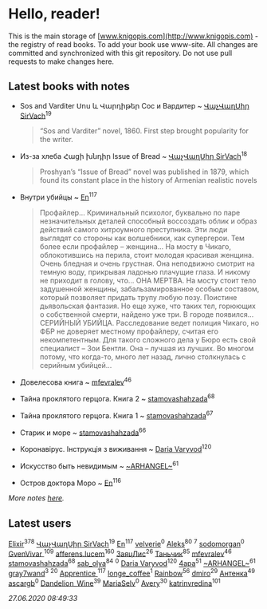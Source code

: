 # Hello, reader!
This is the main storage of [www.knigopis.com](http://www.knigopis.com) - the registry of read books.
To add your book use www-site. All changes are committed and synchronized with this git repository.
Do not use pull requests to make changes here.


## Latest books with notes
* Sos and Varditer Սոս և Վարդիթեր Сос и Вардитер ~ [ՎաչՎաղՍիր SirVach](users/113/1130000004300166-yandex)<sup>19</sup>
    > “Sos and Varditer” novel, 1860. First step brought popularity for the writer.

* Из-за хлеба Հացի խնդիր Issue of Bread ~ [ՎաչՎաղՍիր SirVach](users/113/1130000004300166-yandex)<sup>18</sup>
    > Proshyan’s “Issue of Bread” novel was published in 1879, which found its constant place in the history of Armenian realistic novels

* Внутри убийцы ~ [En](users/333/333646551-vkontakte)<sup>117</sup>
    > Профайлер… Криминальный психолог, буквально по паре незначительных деталей способный воссоздать облик и образ действий самого хитроумного преступника. Эти люди выглядят со стороны как волшебники, как супергерои. Тем более если профайлер – женщина…
    > На мосту в Чикаго, облокотившись на перила, стоит молодая красивая женщина. Очень бледная и очень грустная. Она неподвижно смотрит на темную воду, прикрывая ладонью плачущие глаза. И никому не приходит в голову, что…
    > ОНА МЕРТВА.
    > На мосту стоит тело задушенной женщины, забальзамированное особым составом, который позволяет придать трупу любую позу. Поистине дьявольская фантазия. Но еще хуже, что таких тел, горюющих о собственной смерти, найдено уже три. В городе появился…
    > СЕРИЙНЫЙ УБИЙЦА.
    > Расследование ведет полиция Чикаго, но ФБР не доверяет местному профайлеру, считая его некомпетентным. Для такого сложного дела у Бюро есть свой специалист – Зои Бентли. Она – лучшая из лучших. Во многом потому, что когда-то, много лет назад, лично столкнулась с серийным убийцей…

* Довелесова книга ~ [mfevralev](users/140/140966150-vkontakte)<sup>46</sup>

* Тайна проклятого герцога. Книга 2 ~ [stamovashahzada](users/310/310646815-vkontakte)<sup>68</sup>

* Тайна проклятого герцога. Книга 1 ~ [stamovashahzada](users/310/310646815-vkontakte)<sup>67</sup>

* Старик и море ~ [stamovashahzada](users/310/310646815-vkontakte)<sup>66</sup>

* Коронавірус. Інструкція з виживання ~ [Daria Varyvod](users/829/829893410524253-facebook)<sup>120</sup>

* Искусство быть невидимым ~ [~ARHANGEL~](users/642/64251996-vkontakte)<sup>61</sup>

* Остров доктора Моро ~ [En](users/333/333646551-vkontakte)<sup>116</sup>


_More notes [here](latest_books_with_notes.md)._


## Latest users
[Elixir](users/115/115826717712507836033-google)<sup>378</sup> 
[ՎաչՎաղՍիր SirVach](users/113/1130000004300166-yandex)<sup>19</sup> 
[En](users/333/333646551-vkontakte)<sup>117</sup> 
[velverie](users/173/173628445-vkontakte)<sup>0</sup> 
[Aleks](users/117/117835844513813219393-google)<sup>80</sup> 
[](users/104/104731829794763834502-google)<sup>7</sup> 
[sodomorgan](users/101/101526240567453573875-google)<sup>0</sup> 
[GvenVivar ](users/158/158266434925901-facebook)<sup>109</sup> 
[afferens.lucem](users/196/196071655-vkontakte)<sup>160</sup> 
[ЗаяцЛис](users/112/112388384595246311466-google)<sup>26</sup> 
[Таньчик](users/209/2096581563762610-facebook)<sup>85</sup> 
[mfevralev](users/140/140966150-vkontakte)<sup>46</sup> 
[stamovashahzada](users/310/310646815-vkontakte)<sup>68</sup> 
[sab_olya](users/139/139338401-vkontakte)<sup>84</sup> 
[](users/241/2417202-vkontakte)<sup>0</sup> 
[Daria Varyvod](users/829/829893410524253-facebook)<sup>120</sup> 
[4apa](users/117/117392596378069249667-google)<sup>51</sup> 
[~ARHANGEL~](users/642/64251996-vkontakte)<sup>61</sup> 
[gray7wand](users/110/110080946273609412257-google)<sup>3</sup> 
[](users/153/1537586159620888-facebook)<sup>20</sup> 
[Apprentice ](users/528/52821952-vkontakte)<sup>117</sup> 
[longe_coffee](users/369/369557556-vkontakte)<sup>1</sup> 
[Rainbow](users/109/109787328219839805802-google)<sup>56</sup> 
[dmiro](users/571/5714115-vkontakte)<sup>29</sup> 
[Антенка](users/118/118158645037334943900-google)<sup>49</sup> 
[ascargb](users/101/10125314-vkontakte)<sup>0</sup> 
[Dandelion_Wine](users/586/58602788-vkontakte)<sup>39</sup> 
[MariaSelv](users/111/111954412181372496903-google)<sup>0</sup> 
[Avery](users/567/56734832-yandex)<sup>30</sup> 
[katrinvredina](users/233/2336755-vkontakte)<sup>101</sup> 


_27.06.2020 08:49:33_
